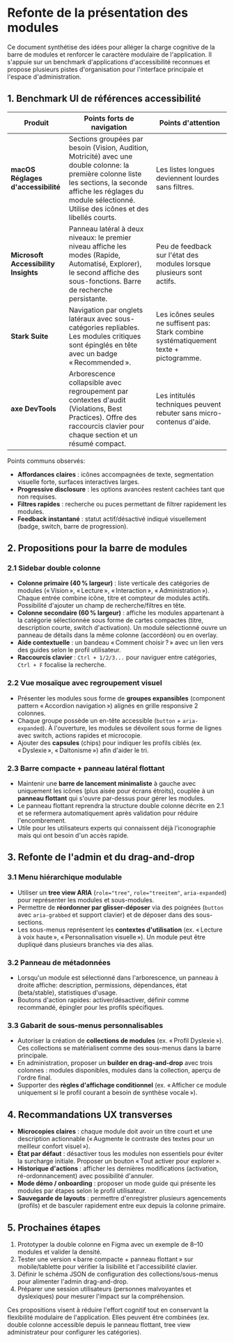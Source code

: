 # Refonte de la présentation des modules

Ce document synthétise des idées pour alléger la charge cognitive de la barre de modules et renforcer le caractère modulaire de l'application. Il s'appuie sur un benchmark d'applications d'accessibilité reconnues et propose plusieurs pistes d'organisation pour l'interface principale et l'espace d'administration.

## 1. Benchmark UI de références accessibilité

| Produit                              | Points forts de navigation                                                                                                                                                                                                    | Points d'attention                                                                      |
| ------------------------------------ | ----------------------------------------------------------------------------------------------------------------------------------------------------------------------------------------------------------------------------- | --------------------------------------------------------------------------------------- |
| **macOS Réglages d'accessibilité**   | Sections groupées par besoin (Vision, Audition, Motricité) avec une double colonne: la première colonne liste les sections, la seconde affiche les réglages du module sélectionné. Utilise des icônes et des libellés courts. | Les listes longues deviennent lourdes sans filtres.                                     |
| **Microsoft Accessibility Insights** | Panneau latéral à deux niveaux: le premier niveau affiche les modes (Rapide, Automatisé, Explorer), le second affiche des sous-fonctions. Barre de recherche persistante.                                                     | Peu de feedback sur l'état des modules lorsque plusieurs sont actifs.                   |
| **Stark Suite**                      | Navigation par onglets latéraux avec sous-catégories repliables. Les modules critiques sont épinglés en tête avec un badge « Recommended ».                                                                                   | Les icônes seules ne suffisent pas: Stark combine systématiquement texte + pictogramme. |
| **axe DevTools**                     | Arborescence collapsible avec regroupement par contextes d'audit (Violations, Best Practices). Offre des raccourcis clavier pour chaque section et un résumé compact.                                                         | Les intitulés techniques peuvent rebuter sans micro-contenus d'aide.                    |

Points communs observés:

- **Affordances claires** : icônes accompagnées de texte, segmentation visuelle forte, surfaces interactives larges.
- **Progressive disclosure** : les options avancées restent cachées tant que non requises.
- **Filtres rapides** : recherche ou puces permettant de filtrer rapidement les modules.
- **Feedback instantané** : statut actif/désactivé indiqué visuellement (badge, switch, barre de progression).

## 2. Propositions pour la barre de modules

### 2.1 Sidebar double colonne

- **Colonne primaire (40 % largeur)** : liste verticale des catégories de modules (« Vision », « Lecture », « Interaction », « Administration »). Chaque entrée combine icône, titre et compteur de modules actifs. Possibilité d'ajouter un champ de recherche/filtres en tête.
- **Colonne secondaire (60 % largeur)** : affiche les modules appartenant à la catégorie sélectionnée sous forme de cartes compactes (titre, description courte, switch d'activation). Un module sélectionné ouvre un panneau de détails dans la même colonne (accordéon) ou en overlay.
- **Aide contextuelle** : un bandeau « Comment choisir ? » avec un lien vers des guides selon le profil utilisateur.
- **Raccourcis clavier** : `Ctrl + 1/2/3...` pour naviguer entre catégories, `Ctrl + F` focalise la recherche.

### 2.2 Vue mosaïque avec regroupement visuel

- Présenter les modules sous forme de **groupes expansibles** (component pattern « Accordion navigation ») alignés en grille responsive 2 colonnes.
- Chaque groupe possède un en-tête accessible (`button` + `aria-expanded`). À l'ouverture, les modules se dévoilent sous forme de lignes avec switch, actions rapides et microcopie.
- Ajouter des **capsules** (chips) pour indiquer les profils ciblés (ex. « Dyslexie », « Daltonisme ») afin d'aider le tri.

### 2.3 Barre compacte + panneau latéral flottant

- Maintenir une **barre de lancement minimaliste** à gauche avec uniquement les icônes (plus aisée pour écrans étroits), couplée à un **panneau flottant** qui s'ouvre par-dessus pour gérer les modules.
- Le panneau flottant reprendra la structure double colonne décrite en 2.1 et se refermera automatiquement après validation pour réduire l'encombrement.
- Utile pour les utilisateurs experts qui connaissent déjà l'iconographie mais qui ont besoin d'un accès rapide.

## 3. Refonte de l'admin et du drag-and-drop

### 3.1 Menu hiérarchique modulable

- Utiliser un **tree view ARIA** (`role="tree"`, `role="treeitem"`, `aria-expanded`) pour représenter les modules et sous-modules.
- Permettre de **réordonner par glisser-déposer** via des poignées (`button` avec `aria-grabbed` et support clavier) et de déposer dans des sous-sections.
- Les sous-menus représentent les **contextes d'utilisation** (ex. « Lecture à voix haute », « Personnalisation visuelle »). Un module peut être dupliqué dans plusieurs branches via des alias.

### 3.2 Panneau de métadonnées

- Lorsqu'un module est sélectionné dans l'arborescence, un panneau à droite affiche: description, permissions, dépendances, état (beta/stable), statistiques d'usage.
- Boutons d'action rapides: activer/désactiver, définir comme recommandé, épingler pour les profils spécifiques.

### 3.3 Gabarit de sous-menus personnalisables

- Autoriser la création de **collections de modules** (ex. « Profil Dyslexie »). Ces collections se matérialisent comme des sous-menus dans la barre principale.
- En administration, proposer un **builder en drag-and-drop** avec trois colonnes : modules disponibles, modules dans la collection, aperçu de l'ordre final.
- Supporter des **règles d'affichage conditionnel** (ex. « Afficher ce module uniquement si le profil courant a besoin de synthèse vocale »).

## 4. Recommandations UX transverses

- **Microcopies claires** : chaque module doit avoir un titre court et une description actionnable (« Augmente le contraste des textes pour un meilleur confort visuel »).
- **État par défaut** : désactiver tous les modules non essentiels pour éviter la surcharge initiale. Proposer un bouton « Tout activer pour explorer ».
- **Historique d'actions** : afficher les dernières modifications (activation, ré-ordonnancement) avec possibilité d'annuler.
- **Mode démo / onboarding** : proposer un mode guide qui présente les modules par étapes selon le profil utilisateur.
- **Sauvegarde de layouts** : permettre d'enregistrer plusieurs agencements (profils) et de basculer rapidement entre eux depuis la colonne primaire.

## 5. Prochaines étapes

1. Prototyper la double colonne en Figma avec un exemple de 8–10 modules et valider la densité.
2. Tester une version « barre compacte + panneau flottant » sur mobile/tablette pour vérifier la lisibilité et l'accessibilité clavier.
3. Définir le schéma JSON de configuration des collections/sous-menus pour alimenter l'admin drag-and-drop.
4. Préparer une session utilisateurs (personnes malvoyantes et dyslexiques) pour mesurer l'impact sur la compréhension.

Ces propositions visent à réduire l'effort cognitif tout en conservant la flexibilité modulaire de l'application. Elles peuvent être combinées (ex. double colonne accessible depuis le panneau flottant, tree view administrateur pour configurer les catégories).
